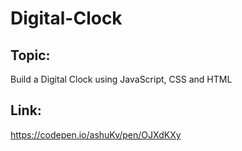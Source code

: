 # Digital-Clock

## Topic:
Build a Digital Clock using JavaScript, CSS and HTML

## Link: 
https://codepen.io/ashuKv/pen/OJXdKXy
